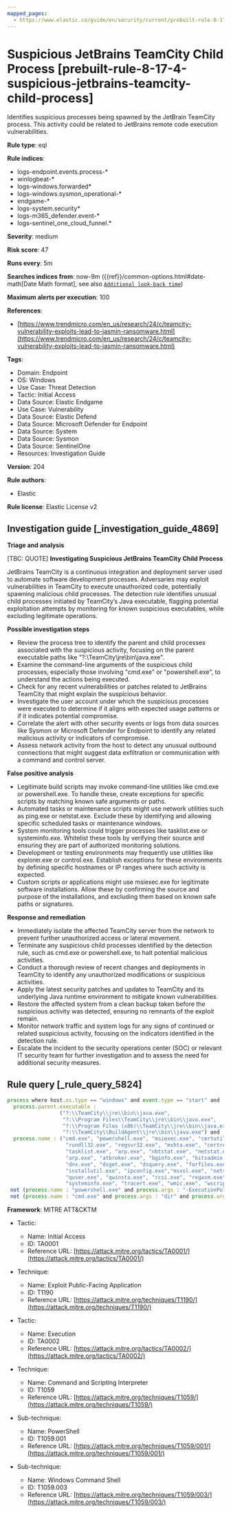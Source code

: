 ```yaml
---
mapped_pages:
  - https://www.elastic.co/guide/en/security/current/prebuilt-rule-8-17-4-suspicious-jetbrains-teamcity-child-process.html
---
```


# Suspicious JetBrains TeamCity Child Process [prebuilt-rule-8-17-4-suspicious-jetbrains-teamcity-child-process]

Identifies suspicious processes being spawned by the JetBrain TeamCity process. This activity could be related to JetBrains remote code execution vulnerabilities.

**Rule type**: eql

**Rule indices**:

* logs-endpoint.events.process-*
* winlogbeat-*
* logs-windows.forwarded*
* logs-windows.sysmon_operational-*
* endgame-*
* logs-system.security*
* logs-m365_defender.event-*
* logs-sentinel_one_cloud_funnel.*

**Severity**: medium

**Risk score**: 47

**Runs every**: 5m

**Searches indices from**: now-9m ({{ref}}/common-options.html#date-math[Date Math format], see also [`Additional look-back time`](docs-content://solutions/security/detect-and-alert/create-detection-rule.md#rule-schedule))

**Maximum alerts per execution**: 100

**References**:

* [https://www.trendmicro.com/en_us/research/24/c/teamcity-vulnerability-exploits-lead-to-jasmin-ransomware.html](https://www.trendmicro.com/en_us/research/24/c/teamcity-vulnerability-exploits-lead-to-jasmin-ransomware.html)

**Tags**:

* Domain: Endpoint
* OS: Windows
* Use Case: Threat Detection
* Tactic: Initial Access
* Data Source: Elastic Endgame
* Use Case: Vulnerability
* Data Source: Elastic Defend
* Data Source: Microsoft Defender for Endpoint
* Data Source: System
* Data Source: Sysmon
* Data Source: SentinelOne
* Resources: Investigation Guide

**Version**: 204

**Rule authors**:

* Elastic

**Rule license**: Elastic License v2

## Investigation guide [_investigation_guide_4869]

**Triage and analysis**

[TBC: QUOTE]
**Investigating Suspicious JetBrains TeamCity Child Process**

JetBrains TeamCity is a continuous integration and deployment server used to automate software development processes. Adversaries may exploit vulnerabilities in TeamCity to execute unauthorized code, potentially spawning malicious child processes. The detection rule identifies unusual child processes initiated by TeamCity’s Java executable, flagging potential exploitation attempts by monitoring for known suspicious executables, while excluding legitimate operations.

**Possible investigation steps**

* Review the process tree to identify the parent and child processes associated with the suspicious activity, focusing on the parent executable paths like "?:\TeamCity\jre\bin\java.exe".
* Examine the command-line arguments of the suspicious child processes, especially those involving "cmd.exe" or "powershell.exe", to understand the actions being executed.
* Check for any recent vulnerabilities or patches related to JetBrains TeamCity that might explain the suspicious behavior.
* Investigate the user account under which the suspicious processes were executed to determine if it aligns with expected usage patterns or if it indicates potential compromise.
* Correlate the alert with other security events or logs from data sources like Sysmon or Microsoft Defender for Endpoint to identify any related malicious activity or indicators of compromise.
* Assess network activity from the host to detect any unusual outbound connections that might suggest data exfiltration or communication with a command and control server.

**False positive analysis**

* Legitimate build scripts may invoke command-line utilities like cmd.exe or powershell.exe. To handle these, create exceptions for specific scripts by matching known safe arguments or paths.
* Automated tasks or maintenance scripts might use network utilities such as ping.exe or netstat.exe. Exclude these by identifying and allowing specific scheduled tasks or maintenance windows.
* System monitoring tools could trigger processes like tasklist.exe or systeminfo.exe. Whitelist these tools by verifying their source and ensuring they are part of authorized monitoring solutions.
* Development or testing environments may frequently use utilities like explorer.exe or control.exe. Establish exceptions for these environments by defining specific hostnames or IP ranges where such activity is expected.
* Custom scripts or applications might use msiexec.exe for legitimate software installations. Allow these by confirming the source and purpose of the installations, and excluding them based on known safe paths or signatures.

**Response and remediation**

* Immediately isolate the affected TeamCity server from the network to prevent further unauthorized access or lateral movement.
* Terminate any suspicious child processes identified by the detection rule, such as cmd.exe or powershell.exe, to halt potential malicious activities.
* Conduct a thorough review of recent changes and deployments in TeamCity to identify any unauthorized modifications or suspicious activities.
* Apply the latest security patches and updates to TeamCity and its underlying Java runtime environment to mitigate known vulnerabilities.
* Restore the affected system from a clean backup taken before the suspicious activity was detected, ensuring no remnants of the exploit remain.
* Monitor network traffic and system logs for any signs of continued or related suspicious activity, focusing on the indicators identified in the detection rule.
* Escalate the incident to the security operations center (SOC) or relevant IT security team for further investigation and to assess the need for additional security measures.


## Rule query [_rule_query_5824]

```js
process where host.os.type == "windows" and event.type == "start" and
  process.parent.executable :
                 ("?:\\TeamCity\\jre\\bin\\java.exe",
                  "?:\\Program Files\\TeamCity\\jre\\bin\\java.exe",
                  "?:\\Program Files (x86)\\TeamCity\\jre\\bin\\java.exe",
                  "?:\\TeamCity\\BuildAgent\\jre\\bin\\java.exe") and
  process.name : ("cmd.exe", "powershell.exe", "msiexec.exe", "certutil.exe", "bitsadmin.exe", "wmic.exe", "curl.exe", "ssh.exe",
                   "rundll32.exe", "regsvr32.exe", "mshta.exe", "certreq.exe", "net.exe", "nltest.exe", "whoami.exe", "hostname.exe",
                   "tasklist.exe", "arp.exe", "nbtstat.exe", "netstat.exe", "reg.exe", "tasklist.exe", "Microsoft.Workflow.Compiler.exe",
                   "arp.exe", "atbroker.exe", "bginfo.exe", "bitsadmin.exe", "cdb.exe", "cmstp.exe", "control.exe", "cscript.exe", "csi.exe",
                   "dnx.exe", "dsget.exe", "dsquery.exe", "forfiles.exe", "fsi.exe", "ftp.exe", "gpresult.exe", "ieexec.exe", "iexpress.exe",
                   "installutil.exe", "ipconfig.exe","msxsl.exe", "netsh.exe", "odbcconf.exe", "ping.exe", "pwsh.exe", "qprocess.exe",
                   "quser.exe", "qwinsta.exe", "rcsi.exe", "regasm.exe", "regsvcs.exe", "regsvr32.exe", "sc.exe", "schtasks.exe",
                   "systeminfo.exe", "tracert.exe", "wmic.exe", "wscript.exe","xwizard.exe", "explorer.exe", "msdt.exe") and
 not (process.name : "powershell.exe" and process.args : "-ExecutionPolicy" and process.args : "?:\\TeamCity\\buildAgent\\work\\*.ps1") and
 not (process.name : "cmd.exe" and process.args : "dir" and process.args : "/-c")
```

**Framework**: MITRE ATT&CKTM

* Tactic:

    * Name: Initial Access
    * ID: TA0001
    * Reference URL: [https://attack.mitre.org/tactics/TA0001/](https://attack.mitre.org/tactics/TA0001/)

* Technique:

    * Name: Exploit Public-Facing Application
    * ID: T1190
    * Reference URL: [https://attack.mitre.org/techniques/T1190/](https://attack.mitre.org/techniques/T1190/)

* Tactic:

    * Name: Execution
    * ID: TA0002
    * Reference URL: [https://attack.mitre.org/tactics/TA0002/](https://attack.mitre.org/tactics/TA0002/)

* Technique:

    * Name: Command and Scripting Interpreter
    * ID: T1059
    * Reference URL: [https://attack.mitre.org/techniques/T1059/](https://attack.mitre.org/techniques/T1059/)

* Sub-technique:

    * Name: PowerShell
    * ID: T1059.001
    * Reference URL: [https://attack.mitre.org/techniques/T1059/001/](https://attack.mitre.org/techniques/T1059/001/)

* Sub-technique:

    * Name: Windows Command Shell
    * ID: T1059.003
    * Reference URL: [https://attack.mitre.org/techniques/T1059/003/](https://attack.mitre.org/techniques/T1059/003/)



